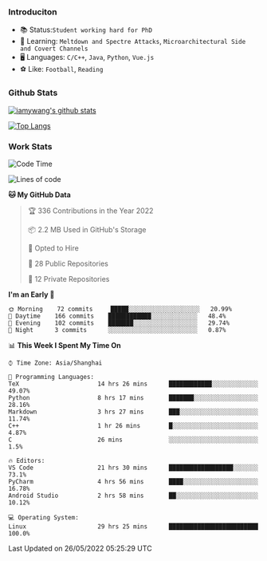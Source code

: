 ### Introduciton

- 📚 Status:`Student working hard for PhD`
- 🔎 Learning: `Meltdown and Spectre Attacks`, `Microarchitectural Side and Covert Channels`
- 🖥️ Languages: `C/C++`, `Java`, `Python`, `Vue.js`
- ⚽ Like: `Football`, `Reading`

### Github Stats

[![iamywang's github stats](https://github-readme-stats.vercel.app/api?username=iamywang&count_private=true&show_icons=true)]()

[![Top Langs](https://github-readme-stats.vercel.app/api/top-langs/?username=iamywang&layout=compact)]()

### Work Stats

<!--START_SECTION:waka-->
![Code Time](http://img.shields.io/badge/Code%20Time-356%20hrs-blue)

![Lines of code](https://img.shields.io/badge/From%20Hello%20World%20I%27ve%20Written--40%20Thousand%20lines%20of%20code-blue)

**🐱 My GitHub Data** 

> 🏆 336 Contributions in the Year 2022
 > 
> 📦 2.2 MB Used in GitHub's Storage 
 > 
> 💼 Opted to Hire
 > 
> 📜 28 Public Repositories 
 > 
> 🔑 12 Private Repositories  
 > 
**I'm an Early 🐤** 

```text
🌞 Morning    72 commits     █████░░░░░░░░░░░░░░░░░░░░   20.99% 
🌆 Daytime    166 commits    ████████████░░░░░░░░░░░░░   48.4% 
🌃 Evening    102 commits    ███████░░░░░░░░░░░░░░░░░░   29.74% 
🌙 Night      3 commits      ░░░░░░░░░░░░░░░░░░░░░░░░░   0.87%

```


📊 **This Week I Spent My Time On** 

```text
⌚︎ Time Zone: Asia/Shanghai

💬 Programming Languages: 
TeX                      14 hrs 26 mins      ████████████░░░░░░░░░░░░░   49.07% 
Python                   8 hrs 17 mins       ███████░░░░░░░░░░░░░░░░░░   28.16% 
Markdown                 3 hrs 27 mins       ███░░░░░░░░░░░░░░░░░░░░░░   11.74% 
C++                      1 hr 26 mins        █░░░░░░░░░░░░░░░░░░░░░░░░   4.87% 
C                        26 mins             ░░░░░░░░░░░░░░░░░░░░░░░░░   1.5%

🔥 Editors: 
VS Code                  21 hrs 30 mins      ██████████████████░░░░░░░   73.1% 
PyCharm                  4 hrs 56 mins       ████░░░░░░░░░░░░░░░░░░░░░   16.78% 
Android Studio           2 hrs 58 mins       ██░░░░░░░░░░░░░░░░░░░░░░░   10.12%

💻 Operating System: 
Linux                    29 hrs 25 mins      █████████████████████████   100.0%

```


 Last Updated on 26/05/2022 05:25:29 UTC
<!--END_SECTION:waka-->
